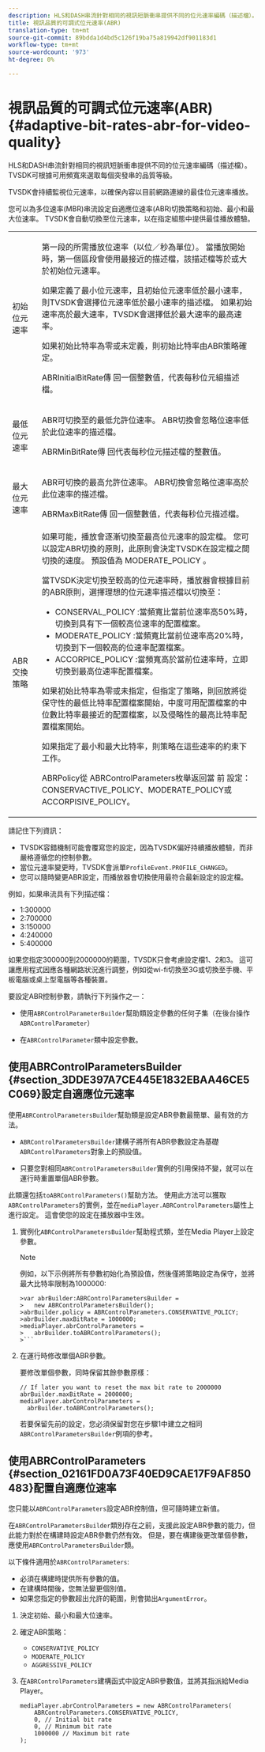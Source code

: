 ```yaml
---
description: HLS和DASH串流針對相同的視訊短脈衝串提供不同的位元速率編碼（描述檔）。 TVSDK可根據可用頻寬來選取每個突發串的品質等級。
title: 視訊品質的可調式位元速率(ABR)
translation-type: tm+mt
source-git-commit: 89bdda1d4bd5c126f19ba75a819942df901183d1
workflow-type: tm+mt
source-wordcount: '973'
ht-degree: 0%

---
```



# 視訊品質的可調式位元速率(ABR){#adaptive-bit-rates-abr-for-video-quality}

HLS和DASH串流針對相同的視訊短脈衝串提供不同的位元速率編碼（描述檔）。 TVSDK可根據可用頻寬來選取每個突發串的品質等級。

TVSDK會持續監視位元速率，以確保內容以目前網路連線的最佳位元速率播放。

您可以為多位速率(MBR)串流設定自適應位速率(ABR)切換策略和初始、最小和最大位速率。 TVSDK會自動切換至位元速率，以在指定組態中提供最佳播放體驗。

<table id="table_AF838E082235406AA359BF1C1A77F85F"> 
 <tbody> 
  <tr> 
   <td colname="col01"> 初始位元速率 </td> 
   <td colname="col2"> <p>第一段的所需播放位速率（以位／秒為單位）。 當播放開始時，第一個區段會使用最接近的描述檔，該描述檔等於或大於初始位元速率。 </p> <p> 如果定義了最小位元速率，且初始位元速率低於最小速率，則TVSDK會選擇位元速率低於最小速率的描述檔。 如果初始速率高於最大速率，TVSDK會選擇低於最大速率的最高速率。 </p> <p>如果初始比特率為零或未定義，則初始比特率由ABR策略確定。 </p> <p> <span class="apiname"> ABRInitialBitRate傳 </span> 回一個整數值，代表每秒位元組描述檔。 </p> </td> 
  </tr> 
  <tr> 
   <td colname="col01"> 最低位元速率 </td> 
   <td colname="col2"> <p>ABR可切換至的最低允許位速率。 ABR切換會忽略位速率低於此位速率的描述檔。 </p> <p> <span class="apiname"> ABRMinBitRate傳 </span> 回代表每秒位元描述檔的整數值。 </p> </td> 
  </tr> 
  <tr> 
   <td colname="col01"> 最大位元速率 </td> 
   <td colname="col2"> <p>ABR可切換的最高允許位速率。 ABR切換會忽略位速率高於此位速率的描述檔。 </p> <p> <span class="apiname"> ABRMaxBitRate傳 </span> 回一個整數值，代表每秒位元描述檔。 </p> </td> 
  </tr> 
  <tr> 
   <td colname="col01"> ABR交換策略 </td> 
   <td colname="col2"> 如果可能，播放會逐漸切換至最高位元速率的設定檔。 您可以設定ABR切換的原則，此原則會決定TVSDK在設定檔之間切換的速度。 預設值為<span class="codeph"> MODERATE_POLICY </span>。 <p>當TVSDK決定切換至較高的位元速率時，播放器會根據目前的ABR原則，選擇理想的位元速率描述檔以切換至： 
     <ul id="ul_058D0FFC944C476A83BB9E756B95DEBD"> 
      <li id="li_C690A12DC34C4754B01C2D0616FB6A0A"> <span class="codeph"> CONSERVAL_POLICY  </span>:當頻寬比當前位速率高50%時，切換到具有下一個較高位速率的配置檔案。 </li> 
      <li id="li_FF5BDB099B554940AC296938C7A12B81"> <span class="codeph"> MODERATE_POLICY  </span>:當頻寬比當前位速率高20%時，切換到下一個較高的位速率配置檔案。 </li> 
      <li id="li_E602508429864C279BF78360E95718A6"> <span class="codeph"> ACCORPICE_POLICY  </span>:當頻寬高於當前位速率時，立即切換到最高位速率配置檔案。 </li> 
     </ul> </p> <p>如果初始比特率為零或未指定，但指定了策略，則回放將從保守性的最低比特率配置檔案開始，中度可用配置檔案的中位數比特率最接近的配置檔案，以及侵略性的最高比特率配置檔案開始。 </p> <p>如果指定了最小和最大比特率，則策略在這些速率的約束下工作。 </p> <p> <span class="codeph"> ABRPolicy從 </span> ABRControlParameters枚舉返回當 <span class="codeph"> 前 </span> 設定：CONSERVACTIVE_POLICY、MODERATE_POLICY或ACCORPISIVE_POLICY。 </p> </td> 
  </tr> 
 </tbody> 
</table>

請記住下列資訊：

* TVSDK容錯機制可能會覆寫您的設定，因為TVSDK偏好持續播放體驗，而非嚴格遵循您的控制參數。
* 當位元速率變更時，TVSDK會派單`ProfileEvent.PROFILE_CHANGED`。
* 您可以隨時變更ABR設定，而播放器會切換使用最符合最新設定的設定檔。

例如，如果串流具有下列描述檔：

* 1:300000
* 2:700000
* 3:150000
* 4:240000
* 5:400000

如果您指定300000到2000000的範圍，TVSDK只會考慮設定檔1、2和3。 這可讓應用程式因應各種網路狀況進行調整，例如從wi-fi切換至3G或切換至手機、平板電腦或桌上型電腦等各種裝置。

要設定ABR控制參數，請執行下列操作之一：

* 使用`ABRControlParameterBuilder`幫助類設定參數的任何子集（在後台操作`ABRControlParameter`）

* 在`ABRControlParameter`類中設定參數。

## 使用ABRControlParametersBuilder {#section_3DDE397A7CE445E1832EBAA46CE5C069}設定自適應位元速率

使用`ABRControlParametersBuilder`幫助類是設定ABR參數最簡單、最有效的方法。

* `ABRControlParametersBuilder`建構子將所有ABR參數設定為基礎`ABRControlParameters`對象上的預設值。

* 只要您對相同`ABRControlParametersBuilder`實例的引用保持不變，就可以在運行時重置單個ABR參數。

此類還包括`toABRControlParameters()`幫助方法。 使用此方法可以獲取`ABRControlParameters`的實例，並在`mediaPlayer.ABRControlParameters`屬性上進行設定。 這會使您的設定在播放器中生效。

1. 實例化`ABRControlParametersBuilder`幫助程式類，並在Media Player上設定參數。

   >[!NOTE]
   >
   >例如，以下示例將所有參數初始化為預設值，然後僅將策略設定為保守，並將最大比特率限制為1000000:
   >
   >
   ```
   >var abrBuilder:ABRControlParametersBuilder =  
   >   new ABRControlParametersBuilder(); 
   >abrBuilder.policy = ABRControlParameters.CONSERVATIVE_POLICY; 
   >abrBuilder.maxBitRate = 1000000; 
   >mediaPlayer.abrControlParameters =  
   >   abrBuilder.toABRControlParameters();
   >```

1. 在運行時修改單個ABR參數。

   要修改單個參數，同時保留其餘參數原樣：

   ```
   // If later you want to reset the max bit rate to 2000000 
   abrBuilder.maxBitRate = 2000000; 
   mediaPlayer.abrControlParameters =  
     abrBuilder.toABRControlParameters();
   ```

   若要保留先前的設定，您必須保留對您在步驟1中建立之相同`ABRControlParametersBuilder`例項的參考。

## 使用ABRControlParameters {#section_02161FD0A73F40ED9CAE17F9AF850483}配置自適應位速率

您只能以`ABRControlParameters`設定ABR控制值，但可隨時建立新值。

在`ABRControlParametersBuilder`類別存在之前，支援此設定ABR參數的能力，但此能力對於在構建時設定ABR參數仍然有效。 但是，要在構建後更改單個參數，應使用`ABRControlParametersBuilder`類。

以下條件適用於`ABRControlParameters`:

* 必須在構建時提供所有參數的值。
* 在建構時間後，您無法變更個別值。
* 如果您指定的參數超出允許的範圍，則會拋出`ArgumentError`。

1. 決定初始、最小和最大位速率。
1. 確定ABR策略：

   * `CONSERVATIVE_POLICY`
   * `MODERATE_POLICY`
   * `AGGRESSIVE_POLICY`

1. 在`ABRControlParameters`建構函式中設定ABR參數值，並將其指派給Media Player。

   ```
   mediaPlayer.abrControlParameters = new ABRControlParameters( 
       ABRControlParameters.CONSERVATIVE_POLICY, 
       0, // Initial bit rate 
       0, // Minimum bit rate 
       1000000 // Maximum bit rate 
   );
   ```

